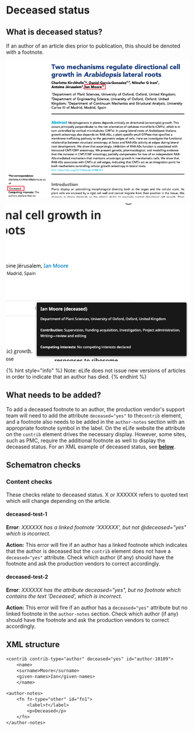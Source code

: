 # Deceased status

## What is deceased status?

If an author of an article dies prior to publication, this should be denoted with a footnote. 

![An example of a deceased status footnote in the article PDF](../../.gitbook/assets/screenshot-2020-09-11-at-16.13.08.png)

![An example of a deceased status footnote on the eLife website](../../.gitbook/assets/screenshot-2020-09-11-at-16.13.33.png)

{% hint style="info" %}
Note: eLife does not issue new versions of articles in order to indicate that an author has died.
{% endhint %}

## What needs to be added?

To add a deceased footnote to an author, the production vendor's support team will need to add the attribute `deceased="yes"` to the`contrib` element, and a footnote also needs to be added in the `author-notes` section with an appropriate footnote symbol in the label. On the eLife website the attribute on the `contrib` element drives the necessary display. However, some sites, such as PMC, require the additional footnote as well to display the deceased status. For an XML example of deceased status, see [**below**](deceased-status.md#xml-structure). 

## Schematron checks

### Content checks

These checks relate to deceased status. X or XXXXXX refers to quoted text which will change depending on the article.

#### deceased-test-1

**Error**: _XXXXXX has a linked footnote 'XXXXXX', but not @deceased="yes" which is incorrect._

**Action:** This error will fire if an author has a linked footnote which indicates that the author is deceased but the `contrib` element does not have a `deceased="yes"` attribute. Check which author \(if any\) should have the footnote and ask the production vendors to correct accordingly. 

#### deceased-test-2

**Error**: _XXXXXX has the attribute deceased="yes", but no footnote which contains the text 'Deceased', which is incorrect._

**Action:** This error will fire if an author has a `deceased="yes"` attribute but no linked footnote in the `author-notes` section. Check which author \(if any\) should have the footnote and ask the production vendors to correct accordingly. 

## XML structure

```markup
<contrib contrib-type="author" deceased="yes" id="author-10109">
    <name>
    <surname>Moore</surname>
    <given-names>Ian</given-names>
    </name>
```

```markup
<author-notes>
    <fn fn-type="other" id="fn1">
        <label>†</label>
        <p>Deceased</p>
    </fn>
</author-notes>
```





